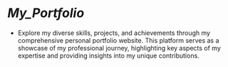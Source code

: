 # _My_Portfolio_
- Explore my diverse skills, projects, and achievements through my comprehensive personal portfolio website. This platform serves as a showcase of my professional journey, highlighting key aspects of my expertise and providing insights into my unique contributions.

